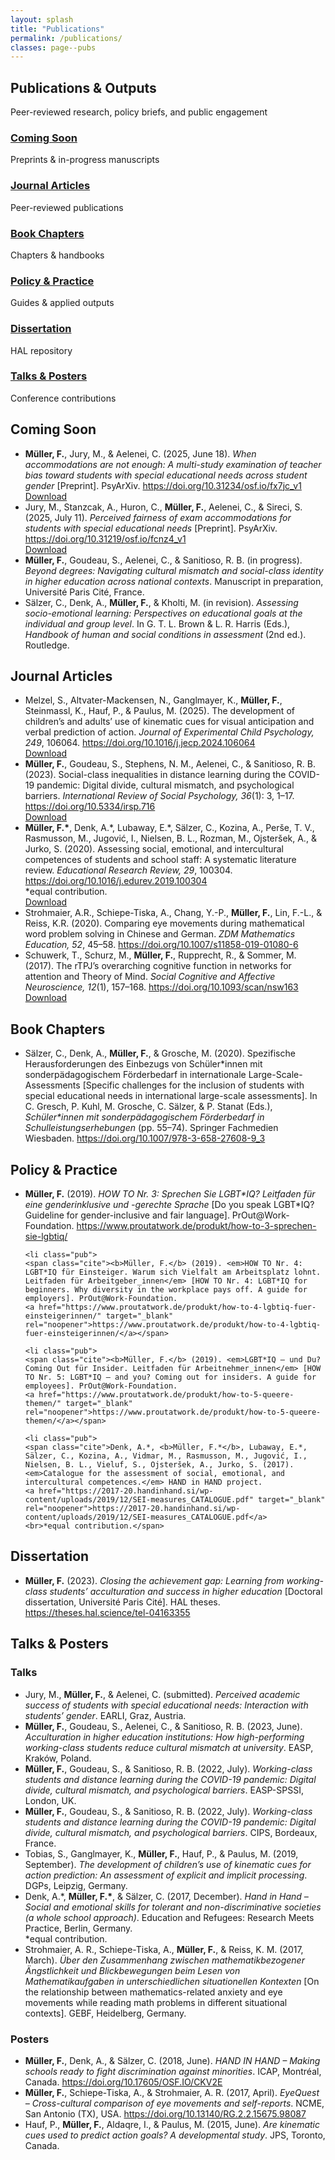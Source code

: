 ```yaml
---
layout: splash
title: "Publications"
permalink: /publications/
classes: page--pubs
---
```


<link rel="stylesheet" href="/assets/css/custom.css?v=20250808">

<!-- HERO (Publications) – gleiche Struktur wie Startseite, aber ohne Hintergrund -->
<section class="hero-band hero--pubs">
  <div class="hero-band__inner">
    <h1 class="hero-title">Publications & Outputs</h1>
    <p class="hero-sub">Peer-reviewed research, policy briefs, and public engagement</p>
  </div>
</section>


<div class="pubs-wrapper">

<!-- Top cards -->
  <div class="research-grid">
    <div class="research-card"><h3><a href="#wip">Coming Soon</a></h3><p>Preprints & in-progress manuscripts</p></div>
    <div class="research-card"><h3><a href="#journals">Journal Articles</a></h3><p>Peer-reviewed publications</p></div>
    <div class="research-card"><h3><a href="#chapters">Book Chapters</a></h3><p>Chapters & handbooks</p></div>
    <div class="research-card"><h3><a href="#policy">Policy & Practice</a></h3><p>Guides & applied outputs</p></div>
    <div class="research-card"><h3><a href="#thesis">Dissertation</a></h3><p>HAL repository</p></div>
    <div class="research-card"><h3><a href="#talks">Talks & Posters</a></h3><p>Conference contributions</p></div>
  </div>



  <!-- Coming Soon -->
  <h2 id="wip">Coming Soon</h2>
  <ul class="pubs-list">

  <li class="pub">
    <span class="cite"><b>Müller, F.</b>, Jury, M., & Aelenei, C. (2025, June 18). <em>When accommodations are not enough: A multi-study examination of teacher bias toward students with special educational needs across student gender</em> [Preprint]. PsyArXiv.
    <a href="https://doi.org/10.31234/osf.io/fx7jc_v1" target="_blank" rel="noopener">https://doi.org/10.31234/osf.io/fx7jc_v1</a></span>
  <div class="actions">
    <a class="dl-btn" href="/assets/papers/mueller_2025_preprint.pdf" download>Download</a>
  </div>
</li>

  <li class="pub">
    <span class="cite">Jury, M., Stanzcak, A., Huron, C., <b>Müller, F.</b>, Aelenei, C., & Sireci, S. (2025, July 11). <em>Perceived fairness of exam accommodations for students with special educational needs</em> [Preprint]. PsyArXiv.
    <a href="https://doi.org/10.31219/osf.io/fcnz4_v1" target="_blank" rel="noopener">https://doi.org/10.31219/osf.io/fcnz4_v1</a></span>
<div class="actions">
    <a class="dl-btn" href="/assets/papers/jury_2025_preprint.pdf" download>Download</a>
  </div>
</li>

  <li class="pub">
    <span class="cite"><b>Müller, F.</b>, Goudeau, S., Aelenei, C., & Sanitioso, R. B. (in progress). <em>Beyond degrees: Navigating cultural mismatch and social-class identity in higher education across national contexts</em>. Manuscript in preparation, Université Paris Cité, France.</span>
  </li>

  <li class="pub">
    <span class="cite">Sälzer, C., Denk, A., <b>Müller, F.</b>, & Kholti, M. (in revision). <em>Assessing socio-emotional learning: Perspectives on educational goals at the individual and group level</em>. In G. T. L. Brown & L. R. Harris (Eds.), <em>Handbook of human and social conditions in assessment</em> (2nd ed.). Routledge.</span>
  </li>

  </ul>

<!-- Journal Articles -->
<h2 id="journals">Journal Articles</h2>
<ul class="pubs-list">

  <li class="pub">
    <span class="cite">
      Melzel, S., Altvater-Mackensen, N., Ganglmayer, K., <b>Müller, F.</b>, Steinmassl, K., Hauf, P., & Paulus, M. (2025). 
      The development of children’s and adults’ use of kinematic cues for visual anticipation and verbal prediction of action. 
      <em>Journal of Experimental Child Psychology, 249</em>, 106064. 
      <a href="https://doi.org/10.1016/j.jecp.2024.106064" target="_blank" rel="noopener">https://doi.org/10.1016/j.jecp.2024.106064</a>
    </span>
    <div class="actions">
      <a class="dl-btn" href="/assets/papers/melzel_2025_jecp.pdf" download>Download</a>
    </div>
  </li>

  <li class="pub">
    <span class="cite">
      <b>Müller, F.</b>, Goudeau, S., Stephens, N. M., Aelenei, C., & Sanitioso, R. B. (2023). 
      Social-class inequalities in distance learning during the COVID-19 pandemic: Digital divide, cultural mismatch, and psychological barriers. 
      <em>International Review of Social Psychology, 36</em>(1): 3, 1–17. 
      <a href="https://doi.org/10.5334/irsp.716" target="_blank" rel="noopener">https://doi.org/10.5334/irsp.716</a>
    </span>
    <div class="actions">
      <a class="dl-btn" href="/assets/papers/mueller_2023_irsp.pdf" download>Download</a>
    </div>
  </li>

  <li class="pub">
    <span class="cite">
      <b>Müller, F.*</b>, Denk, A.*, Lubaway, E.*, Sälzer, C., Kozina, A., Perše, T. V., Rasmusson, M., Jugović, I., Nielsen, B. L., Rozman, M., Ojsteršek, A., & Jurko, S. (2020). 
      Assessing social, emotional, and intercultural competences of students and school staff: A systematic literature review. 
      <em>Educational Research Review, 29</em>, 100304. 
      <a href="https://doi.org/10.1016/j.edurev.2019.100304" target="_blank" rel="noopener">https://doi.org/10.1016/j.edurev.2019.100304</a>
      <br>*equal contribution.
    </span>
    <div class="actions">
      <a class="dl-btn" href="/assets/papers/mueller_2020_ERR.pdf" download>Download</a>
    </div>
  </li>

  <li class="pub">
    <span class="cite">
      Strohmaier, A.R., Schiepe-Tiska, A., Chang, Y.-P., <b>Müller, F.</b>, Lin, F.-L., & Reiss, K.R. (2020). 
      Comparing eye movements during mathematical word problem solving in Chinese and German. 
      <em>ZDM Mathematics Education, 52</em>, 45–58.
      <a href="https://doi.org/10.1007/s11858-019-01080-6" target="_blank" rel="noopener">https://doi.org/10.1007/s11858-019-01080-6</a>
    </span>
  </li>

  <li class="pub">
    <span class="cite">
      Schuwerk, T., Schurz, M., <b>Müller, F.</b>, Rupprecht, R., & Sommer, M. (2017). 
      The rTPJ’s overarching cognitive function in networks for attention and Theory of Mind. 
      <em>Social Cognitive and Affective Neuroscience, 12</em>(1), 157–168. 
      <a href="https://doi.org/10.1093/scan/nsw163" target="_blank" rel="noopener">https://doi.org/10.1093/scan/nsw163</a>
   </span>
    <div class="actions">
      <a class="dl-btn" href="/assets/papers/schuwerk_2017_SCAN.pdf" download>Download</a>
    </div>
  </li>
</ul>



  <!-- Book Chapters -->
  <h2 id="chapters">Book Chapters</h2>
  <ul class="pubs-list">

  <li class="pub">
    <span class="cite">Sälzer, C., Denk, A., <b>Müller, F.</b>, & Grosche, M. (2020). Spezifische Herausforderungen des Einbezugs von Schüler*innen mit sonderpädagogischem Förderbedarf in internationale Large-Scale-Assessments [Specific challenges for the inclusion of students with special educational needs in international large-scale assessments]. In C. Gresch, P. Kuhl, M. Grosche, C. Sälzer, & P. Stanat (Eds.), <em>Schüler*innen mit sonderpädagogischem Förderbedarf in Schulleistungserhebungen</em> (pp. 55–74). Springer Fachmedien Wiesbaden.
    <a href="https://doi.org/10.1007/978-3-658-27608-9_3" target="_blank" rel="noopener">https://doi.org/10.1007/978-3-658-27608-9_3</a></span>
  </li>

  </ul>

  <!-- Policy & Practice -->
  <h2 id="policy">Policy & Practice</h2>
  <ul class="pubs-list">

  <li class="pub">
    <span class="cite"><b>Müller, F.</b> (2019). <em>HOW TO Nr. 3: Sprechen Sie LGBT*IQ? Leitfaden für eine genderinklusive und -gerechte Sprache</em> [Do you speak LGBT*IQ? Guideline for gender-inclusive and fair language]. PrOut@Work-Foundation.
    <a href="https://www.proutatwork.de/produkt/how-to-3-sprechen-sie-lgbtiq/" target="_blank" rel="noopener">https://www.proutatwork.de/produkt/how-to-3-sprechen-sie-lgbtiq/</a></span>
  </li>

    <li class="pub">
    <span class="cite"><b>Müller, F.</b> (2019). <em>HOW TO Nr. 4: LGBT*IQ für Einsteiger. Warum sich Vielfalt am Arbeitsplatz lohnt. Leitfaden für Arbeitgeber_innen</em> [HOW TO Nr. 4: LGBT*IQ for beginners. Why diversity in the workplace pays off. A guide for employers]. PrOut@Work-Foundation.
    <a href="https://www.proutatwork.de/produkt/how-to-4-lgbtiq-fuer-einsteigerinnen/" target="_blank" rel="noopener">https://www.proutatwork.de/produkt/how-to-4-lgbtiq-fuer-einsteigerinnen/</a></span>
  </li>

    <li class="pub">
    <span class="cite"><b>Müller, F.</b> (2019). <em>LGBT*IQ – und Du? Coming Out für Insider. Leitfaden für Arbeitnehmer_innen</em> [HOW TO Nr. 5: LGBT*IQ – and you? Coming out for insiders. A guide for employees]. PrOut@Work-Foundation.
    <a href="https://www.proutatwork.de/produkt/how-to-5-queere-themen/" target="_blank" rel="noopener">https://www.proutatwork.de/produkt/how-to-5-queere-themen/</a></span>
  </li>

    <li class="pub">
    <span class="cite">Denk, A.*, <b>Müller, F.*</b>, Lubaway, E.*, Sälzer, C., Kozina, A., Vidmar, M., Rasmusson, M., Jugović, I., Nielsen, B. L., Vieluf, S., Ojsteršek, A., Jurko, S. (2017). <em>Catalogue for the assessment of social, emotional, and intercultural competences.</em> HAND in HAND project.
    <a href="https://2017-20.handinhand.si/wp-content/uploads/2019/12/SEI-measures_CATALOGUE.pdf" target="_blank" rel="noopener">https://2017-20.handinhand.si/wp-content/uploads/2019/12/SEI-measures_CATALOGUE.pdf</a>
    <br>*equal contribution.</span>
  </li>
  </ul>

  <!-- Dissertation -->
  <h2 id="thesis">Dissertation</h2>
  <ul class="pubs-list">
  <li class="pub">
    <span class="cite"><b>Müller, F.</b> (2023). <em>Closing the achievement gap: Learning from working-class students’ acculturation and success in higher education</em> [Doctoral dissertation, Université Paris Cité]. HAL theses.
    <a href="https://theses.hal.science/tel-04163355" target="_blank" rel="noopener">https://theses.hal.science/tel-04163355</a></span>
  </li>
  </ul>

  <!-- Talks & Posters -->
<h2 id="talks">Talks & Posters</h2>

<h3 class="pub-year">Talks</h3>
<ul class="pubs-list">
  <li class="pub">
    <span class="cite">
      Jury, M., <b>Müller, F.</b>, & Aelenei, C. (submitted).
      <em>Perceived academic success of students with special educational needs: Interaction with students’ gender</em>.
      EARLI, Graz, Austria.
    </span>
  </li>

  <li class="pub">
    <span class="cite">
      <b>Müller, F.</b>, Goudeau, S., Aelenei, C., & Sanitioso, R. B. (2023, June).
      <em>Acculturation in higher education institutions: How high-performing working-class students reduce cultural mismatch at university</em>.
      EASP, Kraków, Poland.
    </span>
  </li>

  <li class="pub">
    <span class="cite">
      <b>Müller, F.</b>, Goudeau, S., & Sanitioso, R. B. (2022, July).
      <em>Working-class students and distance learning during the COVID-19 pandemic: Digital divide, cultural mismatch, and psychological barriers</em>.
      EASP-SPSSI, London, UK.
    </span>
  </li>

  <li class="pub">
    <span class="cite">
      <b>Müller, F.</b>, Goudeau, S., & Sanitioso, R. B. (2022, July).
      <em>Working-class students and distance learning during the COVID-19 pandemic: Digital divide, cultural mismatch, and psychological barriers</em>.
      CIPS, Bordeaux, France.
    </span>
  </li>

  <li class="pub">
    <span class="cite">
      Tobias, S., Ganglmayer, K., <b>Müller, F.</b>, Hauf, P., & Paulus, M. (2019, September).
      <em>The development of children’s use of kinematic cues for action prediction: An assessment of explicit and implicit processing</em>.
      DGPs, Leipzig, Germany.
    </span>
  </li>

  <li class="pub">
    <span class="cite">
      Denk, A.*, <b>Müller, F.*</b>, & Sälzer, C. (2017, December).
      <em>Hand in Hand – Social and emotional skills for tolerant and non-discriminative societies (a whole school approach)</em>.
      Education and Refugees: Research Meets Practice, Berlin, Germany. <br>*equal contribution.
    </span>
  </li>

  <li class="pub">
    <span class="cite">
      Strohmaier, A. R., Schiepe-Tiska, A., <b>Müller, F.</b>, & Reiss, K. M. (2017, March).
      <em>Über den Zusammenhang zwischen mathematikbezogener Ängstlichkeit und Blickbewegungen beim Lesen von Mathematikaufgaben in unterschiedlichen situationellen Kontexten</em>
      [On the relationship between mathematics-related anxiety and eye movements while reading math problems in different situational contexts].
      GEBF, Heidelberg, Germany.
    </span>
  </li>
</ul>

<h3 class="pub-year">Posters</h3>
<ul class="pubs-list">
  <li class="pub">
    <span class="cite">
      <b>Müller, F.</b>, Denk, A., & Sälzer, C. (2018, June).
      <em>HAND IN HAND – Making schools ready to fight discrimination against minorities</em>.
      ICAP, Montréal, Canada.
      <a href="https://doi.org/10.17605/OSF.IO/CKV2E" target="_blank" rel="noopener">https://doi.org/10.17605/OSF.IO/CKV2E</a>
    </span>
  </li>

  <li class="pub">
    <span class="cite">
      <b>Müller, F.</b>, Schiepe-Tiska, A., & Strohmaier, A. R. (2017, April).
      <em>EyeQuest – Cross-cultural comparison of eye movements and self-reports</em>.
      NCME, San Antonio (TX), USA.
      <a href="https://doi.org/10.13140/RG.2.2.15675.98087" target="_blank" rel="noopener">https://doi.org/10.13140/RG.2.2.15675.98087</a>
    </span>
  </li>

  <li class="pub">
    <span class="cite">
      Hauf, P., <b>Müller, F.</b>, Aldaqre, I., & Paulus, M. (2015, June).
      <em>Are kinematic cues used to predict action goals? A developmental study</em>.
      JPS, Toronto, Canada.
    </span>
  </li>
</ul>


</div>

<script>
document.addEventListener('DOMContentLoaded', () => {
  // Durch alle Publikations-Items gehen
  document.querySelectorAll('.page--pubs .pub').forEach(li => {
    // Quelle für Text/Links (normalerweise .cite, fallback li)
    const cite = li.querySelector('.cite') || li;

    // Ersten externen Link suchen (http/https, kein mailto)
    const link = cite.querySelector('a[href^="http"]');
    if (!link) return; // nichts zu tun

    // Actions-Container rechts sicherstellen
    let actions = li.querySelector('.actions');
    if (!actions) {
      actions = document.createElement('div');
      actions.className = 'actions';
      li.appendChild(actions);
    }

    // Doppelte Read-Buttons vermeiden
    if (actions.querySelector('.dl-btn--read')) return;

    // Wenn du "Read" nur dann zeigen willst, WENN KEIN Download vorhanden ist, ent-kommentiere:
    // if (actions.querySelector('.dl-btn') && !actions.querySelector('.dl-btn--read')) return;

    // Read-Button erzeugen
    const readBtn = document.createElement('a');
    readBtn.className = 'dl-btn dl-btn--read';
    readBtn.href = link.href;
    readBtn.target = '_blank';
    readBtn.rel = 'noopener';
    readBtn.textContent = 'Read';

    // Unter die evtl. vorhandenen Download-Buttons setzen
    actions.appendChild(readBtn);
  });
});
</script>
